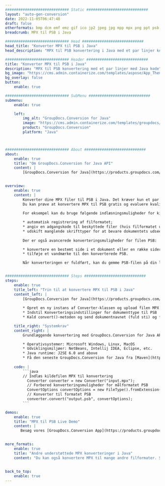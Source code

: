 ```yaml
---
############################# Static ############################
layout: "auto-gen-conversion"
date: 2022-11-05T06:47:48
draft: false
otherformats: bmp dcm emf emz gif ico jp2 jpeg jpg mpp mpx png ppt psb psd svg svgz tga tif tiff webp wmf wmz xer
breadcrumb: MPX til PSB i Java

############################# Head ############################
head_title: "Konverter MPX til PSB i Java"
head_description: "MPX til PSB konvertering i Java med et par linjer kode. Konverter over 160 filformater ved hjælp af GroupDocs dokumentkonverterings-API for Java"

############################# Header ############################
title: "Konverter MPX til PSB i Java"
description: "MPX til PSB konvertering med et par linjer med Java kode"
bg_image: "https://cms.admin.containerize.com/templates/aspose/App_Themes/V3/images/bg/header1.png"
bg_overlay: false
button:
    enable: true

############################# SubMenu ############################
submenu:
    enable: true

    left:
        img_alt: "GroupDocs.Conversion for Java"
        image: "https://cms.admin.containerize.com/templates/groupdocs/images/product-logos/90x90-noborder/groupdocs-conversion-java.png"
        product: "GroupDocs.Conversion"
        platform: "Java"



############################# About ############################
about:
    enable: true
    title: "Om GroupDocs.Conversion for Java API"
    content: |
        [GroupDocs.Conversion for Java](https://products.groupdocs.com/conversion/java/) er en avanceret filformatkonverterings-API til konvertering mellem populære billed- og dokumentformater såsom Microsoft Office, OpenDocument, PDF, HTML, e-mail, CAD. og meget mere med blot et par linjer kode. Den native API registrerer automatisk formaterne af de originale dokumenter og tilbyder mange muligheder for at tilpasse de konverterede dokumenter. Sammen med funktionen til at udtrække information fra et dokument, understøtter den også caching af konverteringsresultaterne til den lokale disk som standard. Enhver form for cachelagring kan dog understøttes ved at implementere de passende grænseflader - Amazon S3, Dropbox, Google Drive, Windows Azure, Reddis eller andre.
    

overview:
    enable: true
    content: |
        Konverter dine MPX filer til PSB i Java. Det kræver kun et par linjer med Java kode på enhver platform efter eget valg, såsom Windows, Linux, macOS.
        Du kan prøve at konvertere MPX til PSB gratis og evaluere kvaliteten af ​​konverteringsresultaterne. Sammen med simple filkonverteringsscripts kan du prøve mere sofistikerede muligheder for at indlæse MPX-kildefilen og gemme PSB-outputtet. 
        
        For eksempel kan du bruge følgende indlæsningsmuligheder for kilden MPX:

        * automatisk registrering af filformatet;
        * angiv en adgangskode til beskyttede filer (hvis filformatet understøtter det);
        * udskift manglende skrifttyper for at bevare dokumentets udseende.
        
        Der er også avancerede konverteringsmuligheder for filen PSB:

        * konvertere en bestemt side i et dokument eller en række sider;
        * tilføje et vandmærke til den konverterede PSB.

        Når konverteringen er fuldført, kan du gemme PSB-filen på din lokale filsti eller på et tredjepartslager såsom FTP, Amazon S3, Google Drive, Dropbox osv. Bemærk venligst - for at konvertere MPX til PSB, behøver du ikke installere yderligere software, såsom MS Office, Open Office, Adobe Acrobat Reader osv.


############################# Steps ############################
steps:
    enable: true
    title_left: "Trin til at konvertere MPX til PSB i Java"
    content_left: |
        [GroupDocs.Conversion for Java](https://products.groupdocs.com/conversion/java/) giver udviklere mulighed for nemt at konvertere MPX fil til PSB med et par linjer kode.
        
        * Opret en ny instans af Converter-klassen og upload filen MPX med den fulde sti
        * Indstil Konverteringsindstillinger for dokumenttype til PSB
        * Kald convert()-metoden og send dokumentnavnet (fuld sti) og formatet (PSB) som en parameter

    title_right: "Systemkrav"
    content_right: |
        Grundlæggende konvertering med GroupDocs.Conversion for Java API kan udføres med blot et par linjer kode. Vores API'er understøttes på alle større platforme og operativsystemer. Før du udfører koden nedenfor, skal du sørge for, at du har følgende forudsætninger installeret på dit system.

        * Operativsystemer: Microsoft Windows, Linux, MacOS
        * Udviklingsmiljøer: NetBeans, Intellij IDEA, Eclipse, etc.
        * Java runtime: J2SE 6.0 and above
        * Få den seneste GroupDocs.Conversion for Java fra [Maven](https://repository.groupdocs.com/webapp/#/artifacts/browse/tree/General/repo/com/groupdocs/groupdocs-conversion)
         
    code: |
        ```java    
        // Indlæs kildefilen MPX til konvertering
          Converter converter = new Converter("input.mpx");
          // Forbered konverteringsmuligheder for målformatet PSB
          ConvertOptions convertOptions = new FileType().fromExtension("psb").getConvertOptions();
          // Konverter til formatet PSB
          converter.convert("output.psb", convertOptions);
        ```

demos:
    enable: true
    title: "MPX til PSB Live Demo"
    content: |
       Besøg vores [GroupDocs.Conversion App](https://products.groupdocs.app/conversion/family) websted, og prøv MPX til PSB konvertering nu. Den gratis demo har følgende fordele
          

more_formats:
    enable: true
    title: "Andre understøttede MPX konverteringer i Java"
    content: "Du kan også konvertere MPX til mange andre filformater. Se venligst listen nedenfor."
       
       
back_to_top:
    enable: true
---
```

